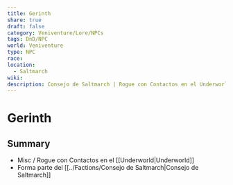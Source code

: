 ```yaml
---
title: Gerinth
share: true
draft: false
category: Veniventure/Lore/NPCs
tags: DnD/NPC
world: Veniventure
type: NPC
race: 
location:
  - Saltmarch
wiki: 
description: Consejo de Saltmarch | Rogue con Contactos en el Underworld | Sin Alinamiento
---
```


# Gerinth

## Summary

- Misc / Rogue con Contactos en el [[Underworld|Underworld]]
- Forma parte del [[../Factions/Consejo de Saltmarch|Consejo de Saltmarch]]